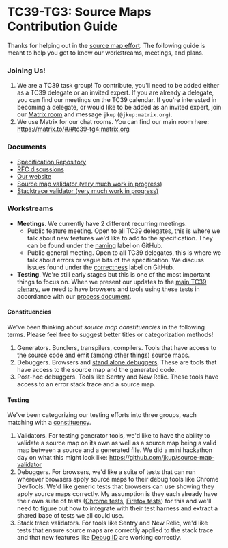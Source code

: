 # TC39-TG3: Source Maps Contribution Guide

Thanks for helping out in the [source map effort](https://ecma-international.org/task-groups/tc39-tg4/). The following guide is meant to help you get to know our workstreams, meetings, and plans.

### Joining Us!

1. We are a TC39 task group! To contribute, you'll need to be added either as a TC39 delegate or an invited expert. If you are already a delegate, you can find our meetings on the TC39 calendar. If you're interested in becoming a delegate, or would like to be added as an invited expert, join our [Matrix room](https://matrix.to/#/#tc39-tg4:matrix.org) and message `jkup` (`@jkup:matrix.org`).
2. We use Matrix for our chat rooms. You can find our main room here: https://matrix.to/#/#tc39-tg4:matrix.org

### Documents

- [Specification Repository](https://github.com/tc39/source-map-spec)
- [RFC discussions](https://github.com/tc39/source-map-rfc)
- [Our website](https://source-map.github.io/)
- [Source map validator (very much work in progress)](https://github.com/jkup/source-map-validator)
- [Stacktrace validator (very much work in progress)](https://github.com/jkup/source-map-stacktrace-validator)

### Workstreams

- **Meetings**. We currently have 2 different recurring meetings.
  - Public feature meeting. Open to all TC39 delegates, this is where we talk about new features we'd like to add to the specification. They can be found under the [naming](https://github.com/tc39/source-map-rfc/issues?q=is%3Aopen+is%3Aissue+label%3A%22Workstream%3A+Naming%22) label on GitHub.
  - Public general meeting. Open to all TC39 delegates, this is where we talk about errors or vague bits of the specification. We discuss issues found under the [correctness](https://github.com/tc39/source-map-rfc/issues?q=is%3Aopen+is%3Aissue+label%3A%22Workstream%3A+Correctness%22+) label on GitHub.
- **Testing**. We're still early stages but this is one of the most important things to focus on. When we present our updates to the [main TC39 plenary](https://github.com/tc39/agendas#agendas), we need to have browsers and tools using these tests in accordance with our [process document](https://github.com/tc39/source-map-rfc/blob/main/PROCESS.md).

#### Constituencies

We've been thinking about _source map constituencies_ in the following terms. Please feel free to suggest better titles or categorization methods!

1. Generators. Bundlers, transpilers, compilers. Tools that have access to the source code and emit (among other things) source maps.
2. Debuggers. Browsers and [stand alone debuggers](https://www.replay.io/). These are tools that have access to the source map and the generated code.
3. Post-hoc debuggers. Tools like Sentry and New Relic. These tools have access to an error stack trace and a source map.

#### Testing

We've been categorizing our testing efforts into three groups, each matching with a [constituency](#constituencies).

1. Validators. For testing generator tools, we'd like to have the ability to validate a source map on its own as well as a source map being a valid map between a source and a generated file. We did a mini hackathon day on what this might look like: https://github.com/jkup/source-map-validator
2. Debuggers. For browsers, we'd like a suite of tests that can run wherever browsers apply source maps to their debug tools like Chrome DevTools. We'd like generic tests that browsers can use showing they apply source maps correctly. My assumption is they each already have their own suite of tests ([Chrome tests](https://github.com/ChromeDevTools/devtools-frontend/blob/main/test/e2e/sources/sourcemap_test.ts), [Firefox tests](https://github.com/mozilla/source-map/tree/master/test)) for this and we'll need to figure out how to integrate with their test harness and extract a shared base of tests we all could use.
3. Stack trace validators. For tools like Sentry and New Relic, we'd like tests that ensure source maps are correctly applied to the stack trace and that new features like [Debug ID](https://github.com/tc39/source-map-rfc/blob/main/proposals/debug-id.md) are working correctly.
